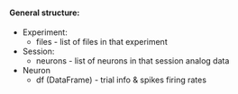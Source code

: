 #### General structure:
* Experiment:
   * files - list of files in that experiment
* Session:
   * neurons - list of neurons in that session analog data
* Neuron
   * df (DataFrame) - trial info & spikes firing rates